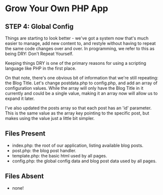 # Grow Your Own PHP App #

## STEP 4: Global Config ##

Things are starting to look better - we've got a system now that's much easier
to manage, add new content to, and restyle without having to repeat the same
code changes over and over.  In programming, we refer to this as being DRY:
Don't Repeat Yourself.

Keeping things DRY is one of the primary reasons for using a scripting language
like PHP in the first place.

On that note, there's one obvious bit of information that we're still repeating:
the Blog Title.  Let's change postdata.php to config.php, and add an array of
configuration values.  While the array will only have the Blog Title in it
currently and could be a single value, making it an array now will allow us to
expand it later.

I've also updated the posts array so that each post has an 'id' parameter.  This
is the same value as the array key pointing to the specific post, but makes
using the value just a little bit simpler.


## Files Present ##
 *  index.php:    the root of our application, listing available blog posts.
 *  post.php:     the blog post handler.
 *  template.php: the basic html used by all pages.
 *  config.php:   the global config data and blog post data used by all pages.

## Files Absent ##
 *  none!
